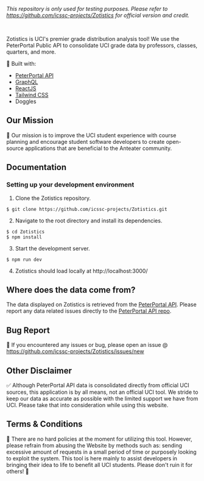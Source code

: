 _This repository is only used for testing purposes. Please refer to https://github.com/icssc-projects/Zotistics for official version and credit._ <br />

<br />


Zotistics is UCI's premier grade distribution analysis tool! We use the PeterPortal Public API to consolidate UCI grade data by professors, classes, quarters, and more.

🔨 Built with:

- [PeterPortal API](https://github.com/icssc-projects/peterportal-public-api)
- [GraphQL](https://graphql.org/)
- [ReactJS](https://reactjs.org/)
- [Tailwind CSS](https://tailwindcss.com/)
- Doggles

## Our Mission

🎇 Our mission is to improve the UCI student experience with course planning and encourage student software developers to create open-source applications that are beneficial to the Anteater community.

## Documentation

### Setting up your development environment

1. Clone the Zotistics repository.

```console
$ git clone https://github.com/icssc-projects/Zotistics.git
```

2. Navigate to the root directory and install its dependencies.

```console
$ cd Zotistics
$ npm install
```

3. Start the development server.

```console
$ npm run dev
```

4. Zotistics should load locally at http://localhost:3000/

## Where does the data come from?

The data displayed on Zotistics is retrieved from the [PeterPortal API](https://github.com/icssc-projects/peterportal-public-api). Please report any data related issues directly to the [PeterPortal API repo](https://github.com/icssc-projects/peterportal-public-api/issues).

## Bug Report

🐞 If you encountered any issues or bug, please open an issue @ https://github.com/icssc-projects/Zotistics/issues/new

## Other Disclaimer

✅ Although PeterPortal API data is consolidated directly from official UCI sources, this application is by all means, not an official UCI tool. We stride to keep our data as accurate as possible with the limited support we have from UCI. Please take that into consideration while using this website.

## Terms & Conditions

📜 There are no hard policies at the moment for utilizing this tool. However, please refrain from abusing the Website by methods such as: sending excessive amount of requests in a small period of time or purposely looking to exploit the system. This tool is here mainly to assist developers in bringing their idea to life to benefit all UCI students. Please don't ruin it for others! 🙂
